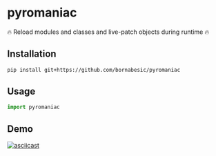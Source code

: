 # pyromaniac
:fire: Reload modules and classes and live-patch objects during runtime :fire:

## Installation
```sh
pip install git+https://github.com/bornabesic/pyromaniac
```

## Usage
```python
import pyromaniac
```

## Demo

[![asciicast](https://asciinema.org/a/cEUm1RrRGjdLg92ktlc73EPu6.svg)](https://asciinema.org/a/cEUm1RrRGjdLg92ktlc73EPu6)
